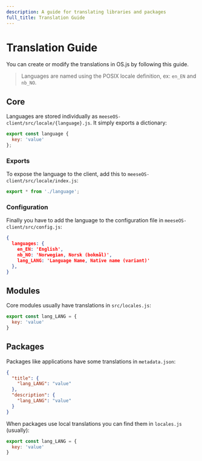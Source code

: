 ```yaml
---
description: A guide for translating libraries and packages
full_title: Translation Guide
---
```


# Translation Guide

You can create or modify the translations in OS.js by following this guide.

> Languages are named using the POSIX locale definition, ex: `en_EN` and `nb_NO`.

## Core

Languages are stored individually as `meeseOS-client/src/locale/{language}.js`. It simply exports a dictionary:

```javascript
export const language {
  key: 'value'
};
```

### Exports

To expose the language to the client, add this to `meeseOS-client/src/locale/index.js`:

```javascript
export * from './language';
```

### Configuration

Finally you have to add the language to the configuration file in `meeseOS-client/src/config.js`:

```json
{
  languages: {
    en_EN: 'English',
    nb_NO: 'Norwegian, Norsk (bokmål)',
    lang_LANG: 'Language Name, Native name (variant)'
  },
}
```

## Modules

Core modules usually have translations in `src/locales.js`:

```javascript
export const lang_LANG = {
  key: 'value'
}
```

## Packages

Packages like applications have some translations in `metadata.json`:

```json
{
  "title": {
    "lang_LANG": "value"
  },
  "description": {
    "lang_LANG": "value"
  }
}
```

When packages use local translations you can find them in `locales.js` (usually):

```javascript
export const lang_LANG = {
  key: 'value'
}
```
